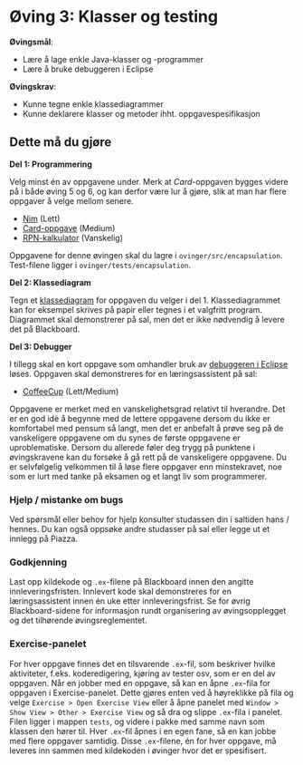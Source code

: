 # Øving 3: Klasser og testing

__Øvingsmål__:

- Lære å lage enkle Java-klasser og -programmer
- Lære å bruke debuggeren i Eclipse

__Øvingskrav__:

- Kunne tegne enkle klassediagrammer
- Kunne deklarere klasser og metoder ihht. oppgavespesifikasjon

## Dette må du gjøre

__Del 1: Programmering__

Velg minst én av oppgavene under. Merk at *Card*-oppgaven bygges videre på i både øving 5 og 6, og kan derfor være lur å gjøre, slik at man har flere oppgaver å velge mellom senere.

- [Nim](./Nim.md) (Lett)
- [Card-oppgave](./Card.md) (Medium)
- [RPN-kalkulator](./RPN.md) (Vanskelig)

Oppgavene for denne øvingen skal du lagre i `ovinger/src/encapsulation`. Test-filene ligger i `ovinger/tests/encapsulation`.

__Del 2: Klassediagram__

Tegn et [klassediagram](https://www.ntnu.no/wiki/display/tdt4100/Klassediagrammer) for oppgaven du velger i del 1. Klassediagrammet kan for eksempel skrives på papir eller tegnes i et valgfritt program. Diagrammet skal demonstrerer på sal, men det er ikke nødvendig å levere det på Blackboard.

__Del 3: Debugger__

I tillegg skal en kort oppgave som omhandler bruk av [debuggeren i Eclipse](https://www.ntnu.no/wiki/display/tdt4100/Bruk+av+debuggeren+i+Eclipse) løses. Oppgaven skal demonstreres for en læringsassistent på sal:

- [CoffeeCup](./CoffeeCup.md) (Lett/Medium)

Oppgavene er merket med en vanskelighetsgrad relativt til hverandre. Det er en god idè å begynne med de lettere oppgavene dersom du ikke er komfortabel med pensum så langt, men det er anbefalt å prøve seg på de vanskeligere oppgavene om du synes de første oppgavene er uproblematiske. Dersom du allerede føler deg trygg på punktene i øvingskravene kan du forsøke å gå rett på de vanskeligere oppgavene. Du er selvfølgelig velkommen til å løse flere oppgaver enn minstekravet, noe som er lurt med tanke på eksamen og et langt liv som programmerer.

### Hjelp / mistanke om bugs

Ved spørsmål eller behov for hjelp konsulter studassen din i saltiden hans / hennes. Du kan også oppsøke andre studasser på sal eller legge ut et innlegg på Piazza.

### Godkjenning

Last opp kildekode og `.ex`-filene på Blackboard innen den angitte innleveringsfristen. Innlevert kode skal demonstreres for en læringsassistent innen én uke etter innleveringsfrist. Se for øvrig Blackboard-sidene for informasjon rundt organisering av øvingsopplegget og det tilhørende øvingsreglementet.

### Exercise-panelet

For hver oppgave finnes det en tilsvarende `.ex`-fil, som beskriver hvilke aktiviteter, f.eks. koderedigering, kjøring av tester osv, som er en del av oppgaven. Når en jobber med en oppgave, så kan en åpne `.ex`-fila for oppgaven i Exercise-panelet. Dette gjøres enten ved å høyreklikke på fila og velge `Exercise > Open Exercise View` eller å åpne panelet med `Window > Show View > Other > Exercise View` og så dra og slippe `.ex`-fila i panelet. Filen ligger i mappen `tests`, og videre i pakke med samme navn som klassen den hører til. Hver `.ex`-fil åpnes i en egen fane, så en kan jobbe med flere oppgaver samtidig. Disse `.ex`-filene, én for hver oppgave, må leveres inn sammen med kildekoden i øvinger hvor det er spesifisert.
